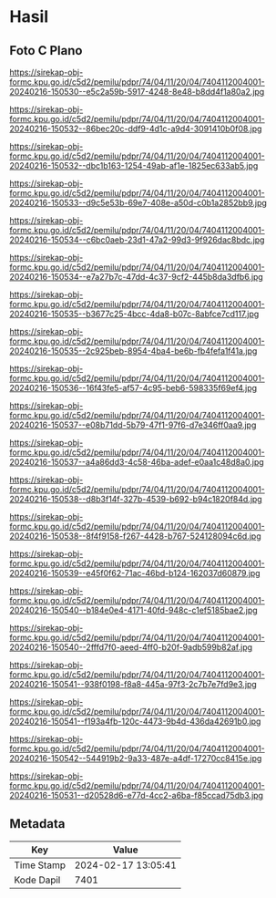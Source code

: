 # Hasil

## Foto C Plano

https://sirekap-obj-formc.kpu.go.id/c5d2/pemilu/pdpr/74/04/11/20/04/7404112004001-20240216-150530--e5c2a59b-5917-4248-8e48-b8dd4f1a80a2.jpg

https://sirekap-obj-formc.kpu.go.id/c5d2/pemilu/pdpr/74/04/11/20/04/7404112004001-20240216-150532--86bec20c-ddf9-4d1c-a9d4-3091410b0f08.jpg

https://sirekap-obj-formc.kpu.go.id/c5d2/pemilu/pdpr/74/04/11/20/04/7404112004001-20240216-150532--dbc1b163-1254-49ab-af1e-1825ec633ab5.jpg

https://sirekap-obj-formc.kpu.go.id/c5d2/pemilu/pdpr/74/04/11/20/04/7404112004001-20240216-150533--d9c5e53b-69e7-408e-a50d-c0b1a2852bb9.jpg

https://sirekap-obj-formc.kpu.go.id/c5d2/pemilu/pdpr/74/04/11/20/04/7404112004001-20240216-150534--c6bc0aeb-23d1-47a2-99d3-9f926dac8bdc.jpg

https://sirekap-obj-formc.kpu.go.id/c5d2/pemilu/pdpr/74/04/11/20/04/7404112004001-20240216-150534--e7a27b7c-47dd-4c37-9cf2-445b8da3dfb6.jpg

https://sirekap-obj-formc.kpu.go.id/c5d2/pemilu/pdpr/74/04/11/20/04/7404112004001-20240216-150535--b3677c25-4bcc-4da8-b07c-8abfce7cd117.jpg

https://sirekap-obj-formc.kpu.go.id/c5d2/pemilu/pdpr/74/04/11/20/04/7404112004001-20240216-150535--2c925beb-8954-4ba4-be6b-fb4fefa1f41a.jpg

https://sirekap-obj-formc.kpu.go.id/c5d2/pemilu/pdpr/74/04/11/20/04/7404112004001-20240216-150536--16f43fe5-af57-4c95-beb6-598335f69ef4.jpg

https://sirekap-obj-formc.kpu.go.id/c5d2/pemilu/pdpr/74/04/11/20/04/7404112004001-20240216-150537--e08b71dd-5b79-47f1-97f6-d7e346ff0aa9.jpg

https://sirekap-obj-formc.kpu.go.id/c5d2/pemilu/pdpr/74/04/11/20/04/7404112004001-20240216-150537--a4a86dd3-4c58-46ba-adef-e0aa1c48d8a0.jpg

https://sirekap-obj-formc.kpu.go.id/c5d2/pemilu/pdpr/74/04/11/20/04/7404112004001-20240216-150538--d8b3f14f-327b-4539-b692-b94c1820f84d.jpg

https://sirekap-obj-formc.kpu.go.id/c5d2/pemilu/pdpr/74/04/11/20/04/7404112004001-20240216-150538--8f4f9158-f267-4428-b767-524128094c6d.jpg

https://sirekap-obj-formc.kpu.go.id/c5d2/pemilu/pdpr/74/04/11/20/04/7404112004001-20240216-150539--e45f0f62-71ac-46bd-b124-162037d60879.jpg

https://sirekap-obj-formc.kpu.go.id/c5d2/pemilu/pdpr/74/04/11/20/04/7404112004001-20240216-150540--b184e0e4-4171-40fd-948c-c1ef5185bae2.jpg

https://sirekap-obj-formc.kpu.go.id/c5d2/pemilu/pdpr/74/04/11/20/04/7404112004001-20240216-150540--2fffd7f0-aeed-4ff0-b20f-9adb599b82af.jpg

https://sirekap-obj-formc.kpu.go.id/c5d2/pemilu/pdpr/74/04/11/20/04/7404112004001-20240216-150541--938f0198-f8a8-445a-97f3-2c7b7e7fd9e3.jpg

https://sirekap-obj-formc.kpu.go.id/c5d2/pemilu/pdpr/74/04/11/20/04/7404112004001-20240216-150541--f193a4fb-120c-4473-9b4d-436da42691b0.jpg

https://sirekap-obj-formc.kpu.go.id/c5d2/pemilu/pdpr/74/04/11/20/04/7404112004001-20240216-150542--544919b2-9a33-487e-a4df-17270cc8415e.jpg

https://sirekap-obj-formc.kpu.go.id/c5d2/pemilu/pdpr/74/04/11/20/04/7404112004001-20240216-150531--d20528d6-e77d-4cc2-a6ba-f85ccad75db3.jpg


## Metadata

| Key        | Value               |
| ---------- | ------------------- |
| Time Stamp | 2024-02-17 13:05:41 |
| Kode Dapil | 7401                |



